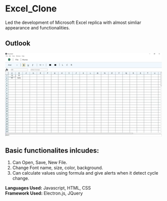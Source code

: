 # Excel_Clone
Led the development of Microsoft Excel replica with almost simliar appearance and functionalities. 

## Outlook
![Excel Clone](img/ExcelClone.jpg)

## Basic functionalites inlcudes:
1. Can Open, Save, New File. 
2. Change Font name, size, color, background.
3. Can calculate values using formula and give alerts when it detect cycle change.

**Languages Used:** Javascript, HTML, CSS<br>
**Framework Used:** Electron.js, JQuery
